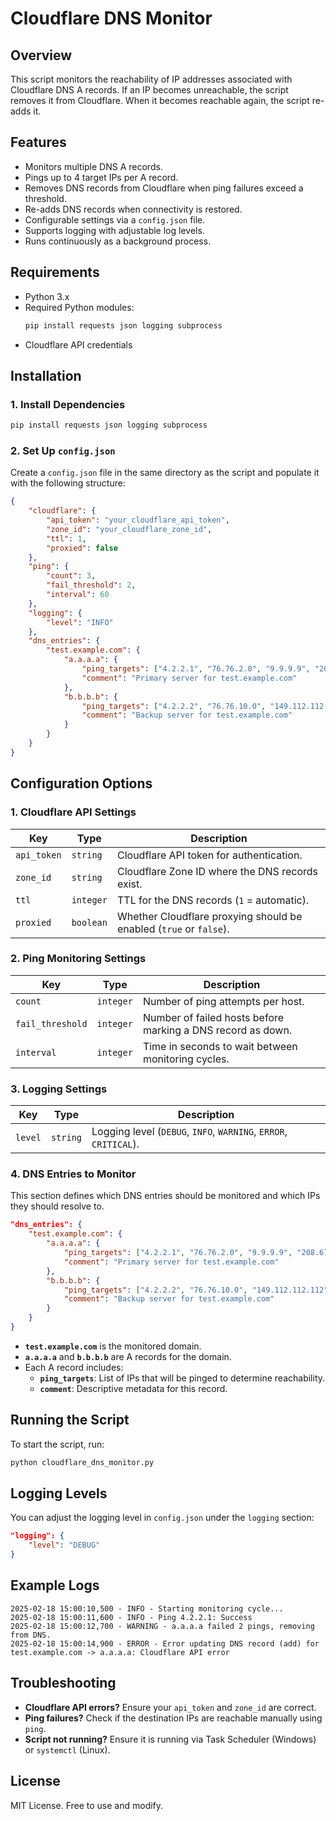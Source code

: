 # Cloudflare DNS Monitor

## Overview
This script monitors the reachability of IP addresses associated with Cloudflare DNS A records. If an IP becomes unreachable, the script removes it from Cloudflare. When it becomes reachable again, the script re-adds it.

## Features
- Monitors multiple DNS A records.
- Pings up to 4 target IPs per A record.
- Removes DNS records from Cloudflare when ping failures exceed a threshold.
- Re-adds DNS records when connectivity is restored.
- Configurable settings via a `config.json` file.
- Supports logging with adjustable log levels.
- Runs continuously as a background process.

## Requirements
- Python 3.x
- Required Python modules:
  ```bash
  pip install requests json logging subprocess
  ```
- Cloudflare API credentials

## Installation
### **1. Install Dependencies**
```bash
pip install requests json logging subprocess
```

### **2. Set Up `config.json`**
Create a `config.json` file in the same directory as the script and populate it with the following structure:

```json
{
    "cloudflare": {
        "api_token": "your_cloudflare_api_token",
        "zone_id": "your_cloudflare_zone_id",
        "ttl": 1,
        "proxied": false
    },
    "ping": {
        "count": 3,
        "fail_threshold": 2,
        "interval": 60
    },
    "logging": {
        "level": "INFO"
    },
    "dns_entries": {
        "test.example.com": {
            "a.a.a.a": {
                "ping_targets": ["4.2.2.1", "76.76.2.0", "9.9.9.9", "208.67.222.222"],
                "comment": "Primary server for test.example.com"
            },
            "b.b.b.b": {
                "ping_targets": ["4.2.2.2", "76.76.10.0", "149.112.112.112", "208.67.220.220"],
                "comment": "Backup server for test.example.com"
            }
        }
    }
}
```

## Configuration Options

### **1. Cloudflare API Settings**
| Key        | Type    | Description |
|-----------|--------|-------------|
| `api_token` | `string` | Cloudflare API token for authentication. |
| `zone_id`   | `string` | Cloudflare Zone ID where the DNS records exist. |
| `ttl`       | `integer` | TTL for the DNS records (`1` = automatic). |
| `proxied`   | `boolean` | Whether Cloudflare proxying should be enabled (`true` or `false`). |

### **2. Ping Monitoring Settings**
| Key             | Type    | Description |
|---------------|--------|-------------|
| `count`        | `integer` | Number of ping attempts per host. |
| `fail_threshold` | `integer` | Number of failed hosts before marking a DNS record as down. |
| `interval`     | `integer` | Time in seconds to wait between monitoring cycles. |

### **3. Logging Settings**
| Key        | Type    | Description |
|-----------|--------|-------------|
| `level`    | `string` | Logging level (`DEBUG`, `INFO`, `WARNING`, `ERROR`, `CRITICAL`). |

### **4. DNS Entries to Monitor**
This section defines which DNS entries should be monitored and which IPs they should resolve to.

```json
"dns_entries": {
    "test.example.com": {
        "a.a.a.a": {
            "ping_targets": ["4.2.2.1", "76.76.2.0", "9.9.9.9", "208.67.222.222"],
            "comment": "Primary server for test.example.com"
        },
        "b.b.b.b": {
            "ping_targets": ["4.2.2.2", "76.76.10.0", "149.112.112.112", "208.67.220.220"],
            "comment": "Backup server for test.example.com"
        }
    }
}
```
- **`test.example.com`** is the monitored domain.
- **`a.a.a.a`** and **`b.b.b.b`** are A records for the domain.
- Each A record includes:
  - **`ping_targets`**: List of IPs that will be pinged to determine reachability.
  - **`comment`**: Descriptive metadata for this record.

## Running the Script
To start the script, run:
```bash
python cloudflare_dns_monitor.py
```

## Logging Levels
You can adjust the logging level in `config.json` under the `logging` section:
```json
"logging": {
    "level": "DEBUG"
}
```

## Example Logs
```
2025-02-18 15:00:10,500 - INFO - Starting monitoring cycle...
2025-02-18 15:00:11,600 - INFO - Ping 4.2.2.1: Success
2025-02-18 15:00:12,700 - WARNING - a.a.a.a failed 2 pings, removing from DNS.
2025-02-18 15:00:14,900 - ERROR - Error updating DNS record (add) for test.example.com -> a.a.a.a: Cloudflare API error
```

## Troubleshooting
- **Cloudflare API errors?** Ensure your `api_token` and `zone_id` are correct.
- **Ping failures?** Check if the destination IPs are reachable manually using `ping`.
- **Script not running?** Ensure it is running via Task Scheduler (Windows) or `systemctl` (Linux).

## License
MIT License. Free to use and modify.

